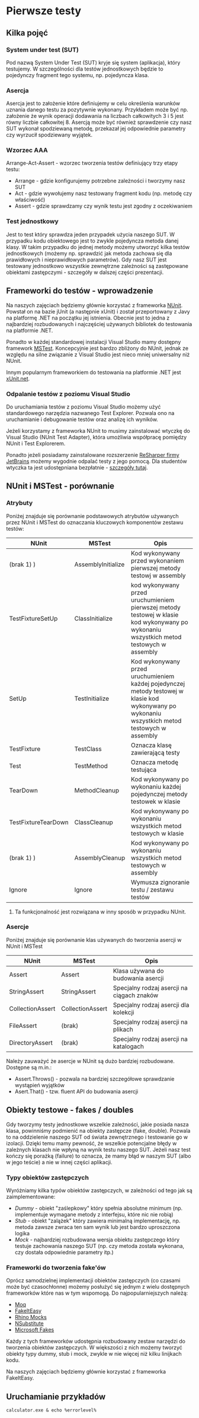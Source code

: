 # Pierwsze testy

## Kilka pojęć

### System under test (SUT)

Pod nazwą System Under Test (SUT) kryje się system (aplikacja), który testujemy. W szczególności dla testów jednostkowych będzie to pojedynczy fragment tego systemu, np. pojedyncza klasa.

### Asercja

Asercja jest to założenie które definiujemy w celu określenia warunków uznania danego testu za pozytywnie wykonany.
Przykładem może być np. założenie że wynik operacji dodawania na liczbach całkowitych 3 i 5 jest równy liczbie całkowitej 8.
Asercją może być również sprawdzenie czy nasz SUT wykonał spodziewaną metodę, przekazał jej odpowiednie parametry czy wyrzucił spodziewany wyjątek.

### Wzorzec AAA

Arrange-Act-Assert - wzorzec tworzenia testów definiujący trzy etapy testu:
* Arrange - gdzie konfigurujemy potrzebne zależności i tworzymy nasz SUT
* Act - gdzie wywołujemy nasz testowany fragment kodu (np. metodę czy właściwość)
* Assert - gdzie sprawdzamy czy wynik testu jest zgodny z oczekiwaniem

### Test jednostkowy

Jest to test który sprawdza jeden przypadek użycia naszego SUT. W przypadku kodu obiektowego jest to zwykle pojedyncza metoda danej klasy.
W takim przypadku do jednej metody możemy utworzyć kilka testów jednostkowych (możemy np. sprawdzić jak metoda zachowa się dla prawidłowych i nieprawidłowych parametrów).
Gdy nasz SUT jest testowany jednostkowo wszystkie zewnętrzne zależności są zastępowane obiektami zastępczymi - szczegóły w dalszej części prezentacji.

## Frameworki do testów - wprowadzenie

Na naszych zajęciach będziemy głównie korzystać z frameworka [NUnit](http://www.nunit.org/). Powstał on na bazie jUnit (a następnie xUnit) i został przeportowany z Javy na platformę .NET na początku jej istnienia.
Obecnie jest to jedna z najbardziej rozbudowanych i najczęściej używanych bibliotek do testowania na platformie .NET.

Ponadto w każdej standardowej instalacji Visual Studio mamy dostępny framework [MSTest](https://msdn.microsoft.com/en-us/library/hh598960.aspx).
Koncepcyjnie jest bardzo zbliżony do NUnit, jednak ze względu na silne związanie z Visual Studio jest nieco mniej uniwersalny niż NUnit.

Innym popularnym frameworkiem do testowania na platformie .NET jest [xUnit.net](http://xunit.github.io/).

### Odpalanie testów z poziomu Visual Studio

Do uruchamiania testów z poziomu Visual Studio możemy użyć standardowego narzędzia nazwanego Test Explorer. Pozwala ono na uruchamianie i debugowanie testów oraz analizę ich wyników.

Jeżeli korzystamy z frameworka NUnit to musimy zainstalować wtyczkę do Visual Studio (NUnit Test Adapter), która umożliwia współpracę pomiędzy NUnit i Test Explorerem.

Ponadto jeżeli posiadamy zainstalowane rozszerzenie [ReSharper firmy JetBrains](https://www.jetbrains.com/resharper/) możemy wygodnie odpalać testy z jego pomocą.
Dla studentów wtyczka ta jest udostępniana bezpłatnie - [szczegóły tutaj](https://www.jetbrains.com/student/).

## NUnit i MSTest - porównanie    

### Atrybuty

Poniżej znajduje się porównanie podstawowych atrybutów używanych przez NUnit i MSTest do oznaczania kluczowych komponentów zestawu testów:

| NUnit                 | MSTest             | Opis |
|-----------------------|--------------------|------|
| (brak 1) )            | AssemblyInitialize | Kod wykonywany przed wykonaniem pierwszej metody testowj w assembly |
| TestFixtureSetUp      | ClassInitialize    | kod wykonywany przed uruchumieniem pierwszej metody testowej w klasie kod wykonywany po wykonaniu wszystkich metod testowych w assembly|
| SetUp                 | TestInitialize     | Kod wykonywany przed uruchumieniem każdej pojedynczej metody testowej w klasie kod wykonywany po wykonaniu wszystkich metod testowych w assembly|
| TestFixture           | TestClass          | Oznacza klasę zawierającą testy |
| Test                  | TestMethod         | Oznacza metodę testująca |
| TearDown              | MethodCleanup      | Kod wykonywany po wykonaniu każdej pojedynczej metody testowek w klasie |
| TestFixtureTearDown   | ClassCleanup       | Kod wykonywany po wykonaniu wszystkich metod testowych w klasie |
| (brak 1) )            | AssemblyCleanup    | Kod wykonywany po wykonaniu wszystkich metod testowych w assembly |
| Ignore                | Ignore             | Wymusza zignoranie testu / zestawu testów |

1) Ta funkcjonalność jest rozwiązana w inny sposób w przypadku NUnit.

### Asercje

Poniżej znajduje się porównanie klas używanych do tworzenia asercji w NUnit i MSTest

| NUnit            | MSTest           | Opis |
|------------------|------------------|------|
| Assert           | Assert           | Klasa używana do budowania asercji         |
| StringAssert     | StringAssert     | Specjalny rodzaj asercji na ciągach znaków |
| CollectionAssert | CollectionAssert | Specjalny rodzaj asercji dla kolekcji      |
| FileAssert       | (brak)           | Specjalny rodzaj asercji na plikach        |
| DirectoryAssert  | (brak)           | Specjalny rodzaj asercji na katalogach     |

Należy zauważyć że asercje w NUnit są dużo bardziej rozbudowane. Dostępne są m.in.:
* Assert.Throws<T>() - pozwala na bardziej szczegółowe sprawdzanie wystąpień wyjątków
* Asert.That() - tzw. fluent API do budowania asercji

## Obiekty testowe - fakes / doubles

Gdy tworzymy testy jednostkowe wszelkie zależności, jakie posiada nasza klasa, powinniśmy podmienić na obiekty zastępcze (fake, double).
Pozwala to na oddzielenie naszego SUT od świata zewnętrznego i testowanie go w izolacji.
Dzięki temu mamy pewność, że wszelkie potencjalne błędy w zależnych klasach nie wpłyną na wynik testu naszego SUT.
Jeżeli nasz test kończy się porażką (failure) to oznacza, że mamy błąd w naszym SUT (albo w jego teście) a nie w innej części aplikacji.

### Typy obiektów zastępczych 

Wyróżniamy kilka typów obiektów zastępczych, w zależności od tego jak są zaimplementowane:
* *Dummy* - obiekt "zaślepkowy" który spełnia absolutne minimum (np. implementuje wymagane metody z interfejsu, które nic nie robią)
* *Stub* - obiekt "zalążek" który zawiera minimalną implementację, np. metoda zawsze zwraca ten sam wynik lub jest bardzo uproszczona logika
* *Mock* - najbardziej rozbudowana wersja obiektu zastępczego który testuje zachowania naszego SUT (np. czy metoda została wykonana, czy dostała odpowiednie parametry itp.) 

### Frameworki do tworzenia fake'ów

Oprócz samodzielnej implementacji obiektów zastępczych (co czasami może być czasochłonne) możemy posłużyć się jednym z wielu dostępnych frameworków które nas w tym wspomogą.
Do najpopularniejszych należą:
* [Moq](https://github.com/Moq/moq4)
* [FakeItEasy](http://fakeiteasy.github.io/)
* [Rhino Mocks](http://hibernatingrhinos.com/oss/rhino-mocks)
* [NSubstitute](http://nsubstitute.github.io/)
* [Microsoft Fakes](https://msdn.microsoft.com/en-us/library/hh549175.aspx)

Każdy z tych frameworków udostępnia rozbudowany zestaw narzędzi do tworzenia obiektów zastępczych.
W większości z nich możemy tworzyć obiekty typy dummy, stub i mock, zwykle w nie więcej niż kilku linijkach kodu.

Na naszych zajęciach będziemy głównie korzystać z frameworka FakeItEasy.


## Uruchamianie przykładów 
```
calculator.exe & echo %errorlevel%
```
